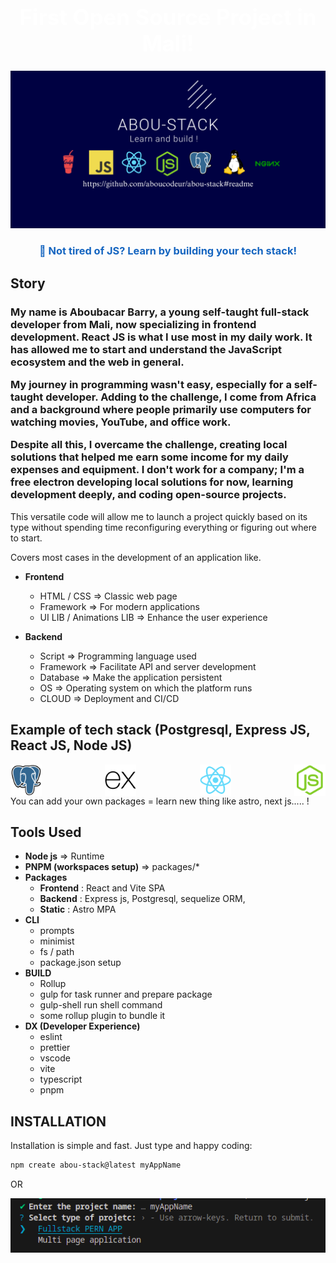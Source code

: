<h1 style="text-align:center; color:white; font-size:2.5em;">
  First Open Source Project in Mali!
</h1>

<div style="text-align:center;">
  <img src="abou_stack.png" alt="abou-stack" />
  <h3 style="text-align:center; color:#1565c0;">
    🚀 Not tired of JS? Learn by building your tech stack!
  </h3>
</div>

<h2>Story</h2>

<h3>
  My name is Aboubacar Barry, a young self-taught full-stack developer from Mali, now specializing in frontend development. React JS is what I use most in my daily work. It has allowed me to start and understand the JavaScript ecosystem and the web in general.

  My journey in programming wasn't easy, especially for a self-taught developer. Adding to the challenge, I come from Africa and a background where people primarily use computers for watching movies, YouTube, and office work.

  Despite all this, I overcame the challenge, creating local solutions that helped me earn some income for my daily expenses and equipment. I don't work for a company; I'm a free electron developing local solutions for now, learning development deeply, and coding open-source projects.
</h3>

This versatile code will allow me to launch a project quickly based on its type
without spending time reconfiguring everything or figuring out where to start.

Covers most cases in the development of an application like.

- **Frontend**
  - HTML / CSS                  => Classic web page
  - Framework                   => For modern applications
  - UI LIB / Animations LIB     => Enhance the user experience

- **Backend**
  - Script                      => Programming language used
  - Framework                   => Facilitate API and server development
  - Database                    => Make the application persistent
  - OS                          => Operating system on which the platform runs
  - CLOUD                       => Deployment and CI/CD

## Example of tech stack (Postgresql, Express JS, React JS, Node JS)

<div style="display:flex;justify-content:space-between;flex-wrap:wrap;">
  <img src="https://raw.githubusercontent.com/devicons/devicon/55609aa5bd817ff167afce0d965585c92040787a/icons/postgresql/postgresql-original.svg" width="50" alt="PostgreSQL">
  <img src="https://raw.githubusercontent.com/devicons/devicon/55609aa5bd817ff167afce0d965585c92040787a/icons/express/express-original.svg" width="50" alt="Express JS">
  <img src="https://raw.githubusercontent.com/devicons/devicon/55609aa5bd817ff167afce0d965585c92040787a/icons/react/react-original.svg" width="50" alt="React JS">
  <img src="https://raw.githubusercontent.com/devicons/devicon/55609aa5bd817ff167afce0d965585c92040787a/icons/nodejs/nodejs-original.svg" width="50" alt="Node JS">
</div>

<div>
  You can add your own packages = learn new thing like astro, next js..... !
</div>

## Tools Used

- **Node js**                         => Runtime
- **PNPM (workspaces setup)**         => packages/*
- **Packages**
  - **Frontend**  : React and Vite SPA
  - **Backend**   : Express js, Postgresql, sequelize ORM,
  - **Static**    : Astro MPA
- **CLI**
  - prompts
  - minimist
  - fs / path
  - package.json setup
- **BUILD**
  - Rollup
  - gulp for task runner and prepare package
  - gulp-shell run shell command
  - some rollup plugin to bundle it
- **DX (Developer Experience)**
  - eslint
  - prettier
  - vscode
  - vite
  - typescript
  - pnpm

## INSTALLATION

Installation is simple and fast. Just type and happy coding:

```bash
npm create abou-stack@latest myAppName
```

OR

<div>
  <img src="cli.png" alt="abou-stack-cli" />
</div>
